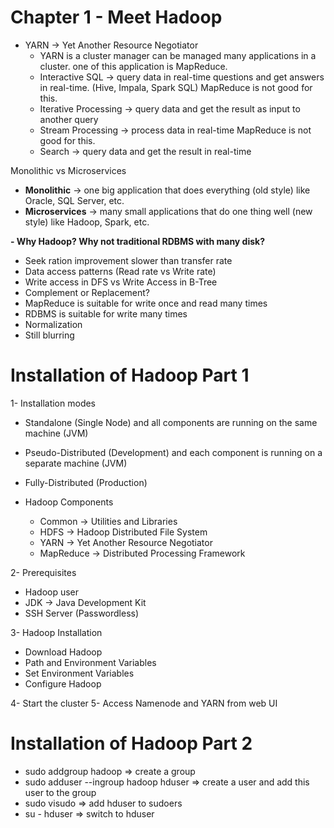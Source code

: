 # Chapter 1 - Meet Hadoop

- YARN -> Yet Another Resource Negotiator
  - YARN is a cluster manager can be managed many applications in a cluster. one of this application is MapReduce.
  - Interactive SQL -> query data in real-time questions and get answers in real-time. (Hive, Impala, Spark SQL) MapReduce is not good for this.
  - Iterative Processing -> query data and get the result as input to another query
  - Stream Processing -> process data in real-time MapReduce is not good for this.
  - Search -> query data and get the result in real-time

Monolithic vs Microservices

- **Monolithic** -> one big application that does everything (old style) like Oracle, SQL Server, etc.
- **Microservices** -> many small applications that do one thing well (new style) like Hadoop, Spark, etc.

**- Why Hadoop? Why not traditional RDBMS with many disk?**

- Seek ration improvement slower than transfer rate
- Data access patterns (Read rate vs Write rate)
- Write access in DFS vs Write Access in B-Tree
- Complement or Replacement?
- MapReduce is suitable for write once and read many times
- RDBMS is suitable for write many times
- Normalization
- Still blurring

# Installation of Hadoop Part 1

1- Installation modes

- Standalone (Single Node) and all components are running on the same machine (JVM)
- Pseudo-Distributed (Development) and each component is running on a separate machine (JVM)
- Fully-Distributed (Production)

- Hadoop Components
  - Common -> Utilities and Libraries
  - HDFS -> Hadoop Distributed File System
  - YARN -> Yet Another Resource Negotiator
  - MapReduce -> Distributed Processing Framework

2- Prerequisites

- Hadoop user
- JDK -> Java Development Kit
- SSH Server (Passwordless)

3- Hadoop Installation

- Download Hadoop
- Path and Environment Variables
- Set Environment Variables
- Configure Hadoop

4- Start the cluster
5- Access Namenode and YARN from web UI

# Installation of Hadoop Part 2
- sudo addgroup hadoop => create a group
- sudo adduser --ingroup hadoop hduser => create a user and add this user to the group
- sudo visudo => add hduser to sudoers
- su - hduser => switch to hduser